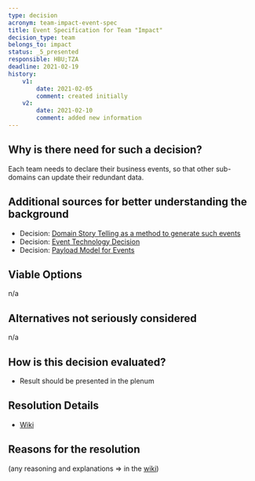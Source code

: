 ```yaml
---
type: decision
acronym: team-impact-event-spec
title: Event Specification for Team "Impact"  
decision_type: team
belongs_to: impact
status: _5_presented
responsible: HBU;TZA 
deadline: 2021-02-19
history:
    v1:
        date: 2021-02-05
        comment: created initially
    v2:
        date: 2021-02-10
        comment: added new information
---
```


## Why is there need for such a decision?

Each team needs to declare their business events, so that other sub-domains can update their redundant data. 

## Additional sources for better understanding the background

* Decision: [Domain Story Telling as a method to generate such events](./sig-eventing-domain-research)
* Decision: [Event Technology Decision](./sig-eventing-solution) 
* Decision: [Payload Model for Events](./sig-eventing-pattern)


## Viable Options

n/a

## Alternatives not seriously considered

n/a

## How is this decision evaluated?

- Result should be presented in the plenum

## Resolution Details

- [Wiki](https://github.com/EVATool/evatool-backend/wiki/Impact-Event-Spec)

## Reasons for the resolution

(any reasoning and explanations => in the [wiki](https://github.com/EVATool/evatool-backend/wiki/Impact-Event-Spec))
